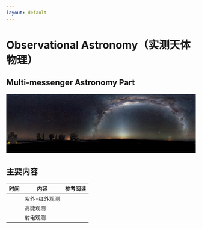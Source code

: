 ```yaml
---
layout: default
---
```


# Observational Astronomy（实测天体物理）
## Multi-messenger Astronomy Part

![](../image/obsastro.png)

## 主要内容

时间 | 内容 | 参考阅读
----|----|----
     | 紫外-红外观测 | 
     | 高能观测 |
     | 射电观测 |
